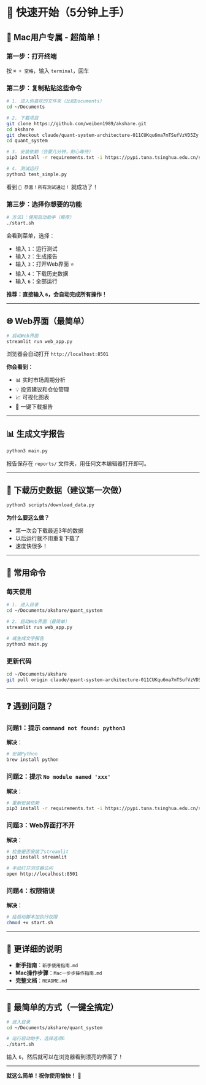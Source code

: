 # 🚀 快速开始（5分钟上手）

## 🍎 Mac用户专属 - 超简单！

### 第一步：打开终端

按 `⌘ + 空格`，输入 `terminal`，回车

### 第二步：复制粘贴这些命令

```bash
# 1. 进入你喜欢的文件夹（比如Documents）
cd ~/Documents

# 2. 下载项目
git clone https://github.com/weiben1989/akshare.git
cd akshare
git checkout claude/quant-system-architecture-011CUKqu6ma7mTSufVzVD5Zy
cd quant_system

# 3. 安装依赖（会要几分钟，耐心等待）
pip3 install -r requirements.txt -i https://pypi.tuna.tsinghua.edu.cn/simple

# 4. 测试运行
python3 test_simple.py
```

看到 `🎉 恭喜！所有测试通过！` 就成功了！

### 第三步：选择你想要的功能

```bash
# 方法1：使用启动助手（推荐）
./start.sh
```

会看到菜单，选择：
- 输入 `1`：运行测试
- 输入 `2`：生成报告
- 输入 `3`：打开Web界面 ⭐
- 输入 `4`：下载历史数据
- 输入 `6`：全部运行

**推荐：直接输入 `6`，会自动完成所有操作！**

---

## 🌐 Web界面（最简单）

```bash
# 启动Web界面
streamlit run web_app.py
```

浏览器会自动打开 `http://localhost:8501`

**你会看到**：
- 📊 实时市场周期分析
- 💡 投资建议和仓位管理
- 📈 可视化图表
- 📑 一键下载报告

---

## 📊 生成文字报告

```bash
python3 main.py
```

报告保存在 `reports/` 文件夹，用任何文本编辑器打开即可。

---

## 💾 下载历史数据（建议第一次做）

```bash
python3 scripts/download_data.py
```

**为什么要这么做？**
- 第一次会下载最近3年的数据
- 以后运行就不用重复下载了
- 速度快很多！

---

## 🎯 常用命令

### 每天使用

```bash
# 1. 进入目录
cd ~/Documents/akshare/quant_system

# 2. 启动Web界面（最简单）
streamlit run web_app.py

# 或生成文字报告
python3 main.py
```

### 更新代码

```bash
cd ~/Documents/akshare
git pull origin claude/quant-system-architecture-011CUKqu6ma7mTSufVzVD5Zy
```

---

## ❓ 遇到问题？

### 问题1：提示 `command not found: python3`

**解决**：
```bash
# 安装Python
brew install python
```

### 问题2：提示 `No module named 'xxx'`

**解决**：
```bash
# 重新安装依赖
pip3 install -r requirements.txt -i https://pypi.tuna.tsinghua.edu.cn/simple
```

### 问题3：Web界面打不开

**解决**：
```bash
# 检查是否安装了streamlit
pip3 install streamlit

# 手动打开浏览器访问
open http://localhost:8501
```

### 问题4：权限错误

**解决**：
```bash
# 给启动脚本加执行权限
chmod +x start.sh
```

---

## 📖 更详细的说明

- **新手指南**：`新手使用指南.md`
- **Mac操作步骤**：`Mac一步步操作指南.md`
- **完整文档**：`README.md`

---

## 🎉 最简单的方式（一键全搞定）

```bash
# 进入目录
cd ~/Documents/akshare/quant_system

# 运行启动助手，选择选项6
./start.sh
```

输入 `6`，然后就可以在浏览器看到漂亮的界面了！

---

**就这么简单！祝你使用愉快！** 🎊
